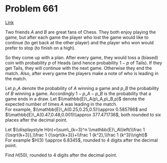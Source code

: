 # Problem 661

[Link](https://projecteuler.net/problem=661)

Two friends $A$ and $B$ are great fans of Chess. They both enjoy playing the game, but after each game the player who lost the game would like to continue (to get back at the other player) and the player who won would prefer to stop (to finish on a high).

So they come up with a plan. After every game, they would toss a (biased) coin with probability $p$ of Heads (and hence probability $1-p$ of Tails). If they get Tails, they will continue with the next game. Otherwise they end the match. Also, after every game the players make a note of who is leading in the match.

Let $p\_A$ denote the probability of $A$ winning a game and $p\_B$ the probability of $B$ winning a game. Accordingly $1-p\_A-p\_B$ is the probability that a game ends in a draw. Let $\\mathbb{E}\_A(p\_A,p\_B,p)$ denote the expected number of times $A$ was leading in the match.  
For example, $\\mathbb{E}\_A(0.25,0.25,0.5)\\approx 0.585786$ and $\\mathbb{E}\_A(0.47,0.48,0.001)\\approx 377.471736$, both rounded to six places after the decimal point.

Let $\\displaystyle H(n)=\\sum\_{k=3}^n \\mathbb{E}\_A\\left(\\frac 1 {\\sqrt{k+3}},\\frac 1 {\\sqrt{k+3}}+\\frac 1 {k^2},\\frac 1 {k^3}\\right)$  
For example $H(3) \\approx 6.8345$, rounded to 4 digits after the decimal point.

Find $H(50)$, rounded to 4 digits after the decimal point.